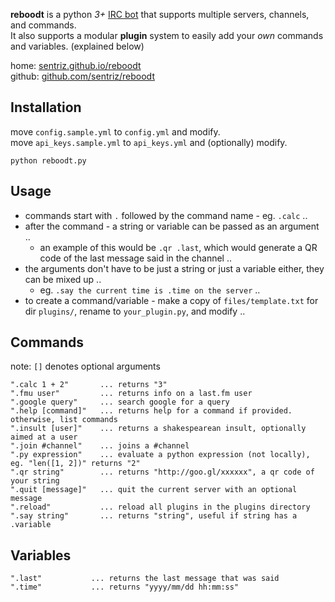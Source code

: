 **reboodt** is a python *3+* [IRC bot](http://en.wikipedia.org/wiki/IRC_bot) that supports multiple servers, channels, and commands.  
It also supports a modular **plugin** system to easily add your *own* commands and variables. (explained below)  


home: [sentriz.github.io/reboodt](http://sentriz.github.io/reboodt)  
github: [github.com/sentriz/reboodt](https://github.com/sentriz/reboodt)

Installation
-----------
move `config.sample.yml` to `config.yml` and modify.  
move `api_keys.sample.yml` to `api_keys.yml` and (optionally) modify.  

    python reboodt.py
    
Usage
-----------
- commands start with `.` followed by the command name - eg. `.calc` ..
- after the command - a string or variable can be passed as an argument ..
  - an example of this would be `.qr .last`, which would generate a QR code of the last message said in the channel ..
- the arguments don't have to be just a string or just a variable either, they can be mixed up ..
  - eg. `.say the current time is .time on the server` ..
- to create a command/variable - make a copy of `files/template.txt` for dir `plugins/`, rename to `your_plugin.py`, and modify ..


Commands
-----------
note: `[]` denotes optional arguments

    ".calc 1 + 2"       ... returns "3"
    ".fmu user"         ... returns info on a last.fm user
    ".google query"     ... search google for a query
    ".help [command]"   ... returns help for a command if provided. otherwise, list commands
    ".insult [user]"    ... returns a shakespearean insult, optionally aimed at a user
    ".join #channel"    ... joins a #channel
    ".py expression"    ... evaluate a python expression (not locally), eg. "len([1, 2])" returns "2"
    ".qr string"        ... returns "http://goo.gl/xxxxxx", a qr code of your string
    ".quit [message]"   ... quit the current server with an optional message
    ".reload"           ... reload all plugins in the plugins directory
    ".say string"       ... returns "string", useful if string has a .variable

Variables
-----------

    ".last"           ... returns the last message that was said
    ".time"           ... returns "yyyy/mm/dd hh:mm:ss"
